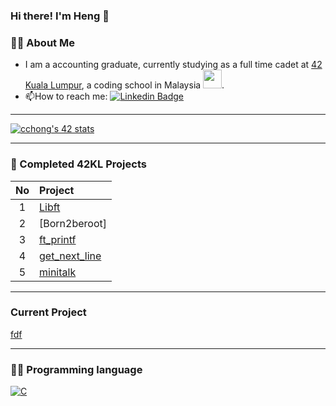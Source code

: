 ### Hi there! I'm Heng 👋

<!--
**chenheng96/chenheng96** is a ✨ _special_ ✨ repository because its `README.md` (this file) appears on your GitHub profile.

Here are some ideas to get you started:

- 🔭 I’m currently working on ...
- 🌱 I’m currently learning ...
- 👯 I’m looking to collaborate on ...
- 🤔 I’m looking for help with ...
- 💬 Ask me about ...
- 📫 How to reach me: ...
- 😄 Pronouns: ...
- ⚡ Fun fact: ...
-->

### 👨‍💻 About Me
- I am a accounting graduate, currently studying as a full time cadet at [42 Kuala Lumpur](https://42kl.edu.my), a coding school in Malaysia <img src="https://media.giphy.com/media/WUlplcMpOCEmTGBtBW/giphy.gif" width="30">.
- :mailbox:How to reach me: [![Linkedin Badge](https://img.shields.io/badge/-kakbar-blue?style=flat&logo=Linkedin&logoColor=white)](https://www.linkedin.com/in/chenheng96/)

---

[![cchong's 42 stats](https://badge42.vercel.app/api/v2/cl4piietf004509mpi83s2mgw/stats?cursusId=21&coalitionId=181)](https://github.com/chenheng96/badge42)

---

### 📘 Completed 42KL Projects
|No|Project|
|:-:|:-----------------------------------------|
|1| [Libft](../../../Libft)|
|2| [Born2beroot]|
|3| [ft_printf](../../../ft_printf)|
|4| [get_next_line](../../../get_next_line)|
|5| [minitalk](../../../minitalk)|

---

### Current Project
[fdf](../../../fdf)

---

### 👨‍💻 Programming language
<a href="https://github.com/search?q=user%3ADenverCoder1+language%3Ac"><img alt="C" src="https://custom-icon-badges.herokuapp.com/badge/C-03599C.svg?logo=c-in-hexagon&logoColor=white"></a>

